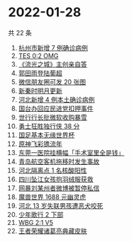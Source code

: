 # 2022-01-28

共 22 条

<!-- BEGIN -->
<!-- 最后更新时间 Fri Jan 28 2022 06:08:18 GMT+0800 (China Standard Time) -->

1. [杭州市新增 7 例确诊病例](https://www.zhihu.com/search?q=杭州疫情)
1. [TES 0:2 OMG](https://www.zhihu.com/search?q=tes)
1. [《流光之城》主创亲自答](https://www.zhihu.com/search?q=流光之城)
1. [郭田雨登陆葡超](https://www.zhihu.com/search?q=郭田雨)
1. [微信朋友圈可发 20 张图](https://www.zhihu.com/search?q=微信新功能)
1. [新秦时明月更新](https://www.zhihu.com/search?q=新秦时明月)
1. [河北新增 4 例本土确诊病例](https://www.zhihu.com/search?q=河北疫情)
1. [国台办回应民进党扣押事件](https://www.zhihu.com/search?q=国台办)
1. [世行行长批微软收购暴雪](https://www.zhihu.com/search?q=微软暴雪)
1. [勇士狂胜独行侠 38 分](https://www.zhihu.com/search?q=勇士)
1. [国足基本无缘世界杯](https://www.zhihu.com/search?q=国足)
1. [原神飞彩镌流年](https://www.zhihu.com/search?q=原神)
1. [东莞一医院挂横幅「手术室里全是钱」](https://www.zhihu.com/search?q=康华医院)
1. [青岛航空客机拖移时发生事故](https://www.zhihu.com/search?q=青岛航空)
1. [河北隔离点 1 名核酸阳性](https://www.zhihu.com/search?q=河北新增)
1. [四川坠江女孩抱羽绒服获救](https://www.zhihu.com/search?q=四川坠江女孩)
1. [网暴刘某州者微博被暂停私信](https://www.zhihu.com/search?q=网暴寻亲男孩)
1. [魔兽世界 1688 元幽灵虎](https://www.zhihu.com/search?q=魔兽世界)
1. [河北 13 岁失联男孩遭恶犬咬死](https://www.zhihu.com/search?q=河北失联男孩)
1. [少年歌行 2 下部](https://www.zhihu.com/search?q=少年歌行)
1. [WBG 2:1 V5](https://www.zhihu.com/search?q=v5)
1. [王者荣耀诸葛亮典藏皮肤](https://www.zhihu.com/search?q=王者荣耀诸葛亮)

<!-- END -->
